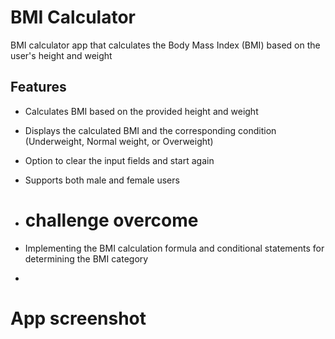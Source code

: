 # BMI Calculator

BMI calculator app that calculates the Body Mass Index (BMI) based on the user's height and weight

## Features
- Calculates BMI based on the provided height and weight
- Displays the calculated BMI and the corresponding condition (Underweight, Normal weight, or Overweight)
- Option to clear the input fields and start again
- Supports both male and female users

- # challenge overcome
- Implementing the BMI calculation formula and conditional statements for determining the BMI category
- 
# App screenshot




